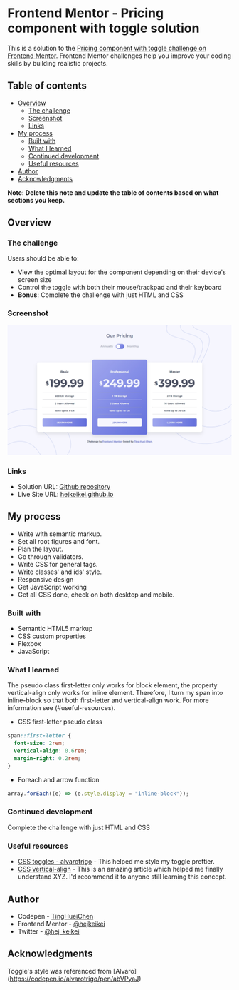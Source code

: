 # Frontend Mentor - Pricing component with toggle solution

This is a solution to the [Pricing component with toggle challenge on Frontend Mentor](https://www.frontendmentor.io/challenges/pricing-component-with-toggle-8vPwRMIC). Frontend Mentor challenges help you improve your coding skills by building realistic projects.

## Table of contents

- [Overview](#overview)
  - [The challenge](#the-challenge)
  - [Screenshot](#screenshot)
  - [Links](#links)
- [My process](#my-process)
  - [Built with](#built-with)
  - [What I learned](#what-i-learned)
  - [Continued development](#continued-development)
  - [Useful resources](#useful-resources)
- [Author](#author)
- [Acknowledgments](#acknowledgments)

**Note: Delete this note and update the table of contents based on what sections you keep.**

## Overview

### The challenge

Users should be able to:

- View the optimal layout for the component depending on their device's screen size
- Control the toggle with both their mouse/trackpad and their keyboard
- **Bonus**: Complete the challenge with just HTML and CSS

### Screenshot

![](images/screenshot.jpg)

### Links

- Solution URL: [Github repository](https://github.com/hejkeikei/pricing-component-with-toggle)
- Live Site URL: [hejkeikei.github.io](https://hejkeikei.github.io/pricing-component-with-toggle-master)

## My process

- Write with semantic markup.
- Set all root figures and font.
- Plan the layout.
- Go through validators.
- Write CSS for general tags.
- Write classes' and ids' style.
- Responsive design
- Get JavaScript working
- Get all CSS done, check on both desktop and mobile.

### Built with

- Semantic HTML5 markup
- CSS custom properties
- Flexbox
- JavaScript

### What I learned
The pseudo class first-letter only works for block element, the property vertical-align only works for inline element. Therefore, I turn my span into inline-block so that both first-letter and vertical-align work. For more information see (#useful-resources).
- CSS first-letter pseudo class
```css
span::first-letter {
  font-size: 2rem;
  vertical-align: 0.6rem;
  margin-right: 0.2rem;
}
```

- Foreach and arrow function

```js
array.forEach((e) => (e.style.display = "inline-block"));
```

### Continued development

Complete the challenge with just HTML and CSS

### Useful resources

- [CSS toggles - alvarotrigo](https://alvarotrigo.com/blog/toggle-switch-css/) - This helped me style my toggle prettier.
- [CSS vertical-align](https://developer.mozilla.org/en-US/docs/Web/CSS/vertical-align) - This is an amazing article which helped me finally understand XYZ. I'd recommend it to anyone still learning this concept.

## Author

- Codepen - [TingHueiChen](https://codepen.io/TingHueiChen)
- Frontend Mentor - [@hejkeikei](https://www.frontendmentor.io/profile/hejkeikei)
- Twitter - [@hej_keikei](https://twitter.com/hej_keikei)

## Acknowledgments

Toggle's style was referenced from [Alvaro] (https://codepen.io/alvarotrigo/pen/abVPyaJ)
